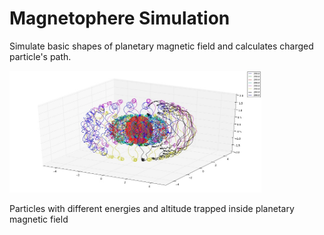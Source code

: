 # Magnetophere Simulation
Simulate basic shapes of planetary magnetic field and calculates charged particle's path. 

<img src="https://github.com/Schildsladder/Physics-Simulation/blob/master/Magnetosphere/b.jpg" width="80%">

Particles with different energies and altitude trapped inside planetary magnetic field

